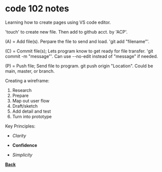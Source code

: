 # code 102 notes

Learning how to create pages using VS code editor.

'touch' to create new file. Then add to github acct. by 'ACP'.

(A) = Add file(s). Perpare the file to send and load. 'git add "filename"'.

(C) = Commit file(s); Lets program know to get ready for file transfer. 'git commit -m "message"'. Can use --no-edit instead of "message" if needed.

(P) = Push file; Send file to program. git push origin "Location". Could be main, master, or branch.

Creating a wireframe:

1. Research
2. Prepare
3. Map out user flow
4. Draft/sketch
5. Add detail and test
6. Turn into prototype

Key Principles:

- *Clarity*

- __Confidence__

- *Simplicity*

**[Back](README.md)**